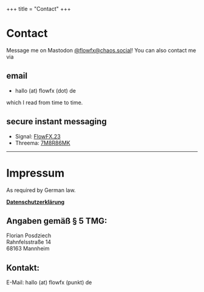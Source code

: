 +++
title = "Contact"
+++

# Contact

Message me on Mastodon <a rel="me" href="https://chaos.social/@flowfx"
title="Look me up on mastodon!">@flowfx@chaos.social</a>! You can also contact me via

## email

- hallo (at) <span style="display: none">don't spam me</span> flowfx (dot) <span style="display: none">really, please don't</span> de

which I read from time to time.

## secure instant messaging

- Signal: [FlowFX.23](https://signal.me/#eu/XWMoX1isrzJxWtsLfizVQp6S5cl9biBE7F618rpZ3U_e05kt0ZVOzbSs_rFVsFhY) 
- Threema: [7M8R86MK](https://threema.id/7M8R86MK)

---

<a name="impressum"></a>

# Impressum

As required by German law.

**[Datenschutzerklärung](/datenschutz)**

## Angaben gemäß § 5 TMG:

Florian Posdziech  
Rahnfelsstraße 14  
68163 Mannheim

## Kontakt:

E-Mail:
hallo (at) <span style="display: none">don't spam me</span> flowfx (punkt) <span style="display: none">really, please don't</span> de<br>
